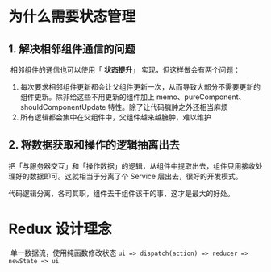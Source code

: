 # 为什么需要状态管理

## 1. 解决相邻组件通信的问题

​	相邻组件的通信也可以使用「 **状态提升**」 实现，但这样做会有两个问题：

1. 每次要求相邻组件更新都会让父组件更新一次，从而导致大部分不需要更新的组件更新。除非给这些不用更新的组件加上 memo、pureComponent、shouldComponentUpdate 特性。除了让代码臃肿之外还相当麻烦
2. 所有逻辑都会集中在父组件中，父组件越来越臃肿，难以维护

## 2. 将数据获取和操作的逻辑抽离出去

​	把「与服务器交互」和「操作数据」的逻辑，从组件中提取出去，组件只用接收处理好的数据即可。这就相当于分离了个 Service 层出去，很好的开发模式。

代码逻辑分离，各司其职，组件去干组件该干的事，这才是最大的好处。



# Redux 设计理念

​	单一数据流，使用纯函数修改状态
​	`ui => dispatch(action) => reducer => newState => ui`
